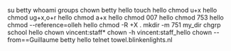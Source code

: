 su betty
whoami
groups
chown betty hello
touch hello
chmod u+x hello
chmod ug+x,o+r hello
chmod a+x hello
chmod 007 hello
chmod 753 hello
chmod --reference=olleh hello
chmod -R +X .
mkdir -m 751 my_dir
chgrp school hello
chown vincent:staff*
chown -h vincent:staff_hello
chown --from==Guillaume betty hello
telnet towel.blinkenlights.nl
